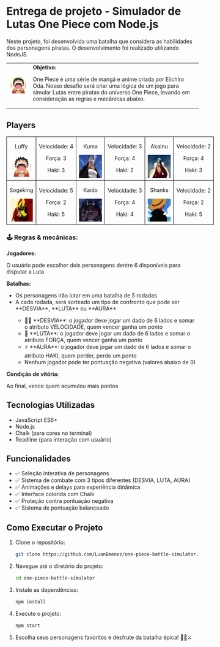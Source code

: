 # Entrega de projeto - Simulador de Lutas One Piece com Node.js

Neste projeto, foi desenvolvida uma batalha que considera as habilidades dos personagens piratas. O desenvolvimento foi realizado utilizando NodeJS.

<table>
        <tr>
            <td>
                <img src="./docs/Header.gif" alt="One Piece Battle" width="200">
            </td>
            <td>
                <b>Objetivo:</b>
                <p>One Piece é uma série de mangá e anime criada por Eiichiro Oda. Nosso desafio será criar uma lógica de um jogo para simular Lutas entre piratas do universo One Piece, levando em consideração as regras e mecânicas abaixo.</p>
            </td>
        </tr>
    </table>

<h2>Players</h2>
      <table style="border-collapse: collapse; width: 800px; margin: 0 auto;">
        <tr>
            <td style="border: 1px solid black; text-align: center;">
                <p>Luffy</p>
                <img src="./docs/Luffy.gif" alt="One Piece" width="60" height="60">
            </td>
            <td style="border: 1px solid black; text-align: center;">
                <p>Velocidade: 4</p>
                <p>Força: 3</p>
                <p>Haki: 3</p>
            </td>
             <td style="border: 1px solid black; text-align: center;">
                <p>Kuma</p>
                <img src="./docs/Kuma.gif" alt="One Piece" width="60" height="60">
            </td>
            <td style="border: 1px solid black; text-align: center;">
                <p>Velocidade: 3</p>
                <p>Força: 4</p>
                <p>Haki: 2</p>
            </td>
              <td style="border: 1px solid black; text-align: center;">
                <p>Akainu</p>
                <img src="./docs/Akainu.gif" alt="One Piece" width="60" height="60">
            </td>
            <td style="border: 1px solid black; text-align: center;">
                <p>Velocidade: 2</p>
                <p>Força: 4</p>
                <p>Haki: 3</p>
            </td>
        </tr>
        <tr>
            <td style="border: 1px solid black; text-align: center;">
                <p>Sogeking</p>
                <img src="./docs/Sogeking.gif" alt="One Piece" width="60" height="60">
            </td>
            <td style="border: 1px solid black; text-align: center;">
                <p>Velocidade: 5</p>
                <p>Força: 2</p>
                <p>Haki: 5</p>
            </td>
            <td style="border: 1px solid black; text-align: center;">
                <p>Kaido</p>
                <img src="./docs/Kaido.gif" alt="One Piece" width="60" height="60">
            </td>
            <td style="border: 1px solid black; text-align: center;">
                <p>Velocidade: 3</p>
                <p>Força: 4</p>
                <p>Haki: 4</p>
            </td>
            <td style="border: 1px solid black; text-align: center;">
                <p>Shanks</p>
                <img src="./docs/shanks.gif" alt="One Piece" width="60" height="60">
            </td>
            <td style="border: 1px solid black; text-align: center;">
                <p>Velocidade: 2</p>
                <p>Força: 2</p>
                <p>Haki: 5</p>
            </td>
        </tr>
    </table>

<p></p>

<h3>🕹️ Regras & mecânicas:</h3>

<b>Jogadores:</b>

<label for="jogadores-item">O usuário pode escolher dois personagens dentre 6 disponíveis para disputar a Luta</label>

<b>Batalhas:</b>

<ul>
  <li> <label for="pistas-1-item">Os personagens irão lutar em uma batalha de 5 rodadas</label></li>
  <li> <label for="pistas-2-item">A cada rodada, será sorteado um tipo de confronto que pode ser **DESVIA**, **LUTA** ou **AURA**</label></li>
    <ul>
      <li><label for="pistas-2-1-item">🏃‍♂️ **DESVIA**: o jogador deve jogar um dado de 6 lados e somar o atributo VELOCIDADE, quem vencer ganha um ponto</label></li>
      <li><label for="pistas-2-2-item">👊 **LUTA**: o jogador deve jogar um dado de 6 lados e somar o atributo FORÇA, quem vencer ganha um ponto</label></li>
      <li><label for="pistas-2-3-item">⚡ **AURA**: o jogador deve jogar um dado de 6 lados e somar o atributo HAKI, quem perder, perde um ponto</label></li>
      <li><label for="pistas-2-3-item">Nenhum jogador pode ter pontuação negativa (valores abaixo de 0)</label></li>
    </ul>
  </li>
</ul>

<b>Condição de vitória:</b>

<label for="vitoria-item">Ao final, vence quem acumulou mais pontos</label>

## Tecnologias Utilizadas

- JavaScript ES6+
- Node.js
- Chalk (para cores no terminal)
- Readline (para interação com usuário)

## Funcionalidades

- ✅ Seleção interativa de personagens
- ✅ Sistema de combate com 3 tipos diferentes (DESVIA, LUTA, AURA)
- ✅ Animações e delays para experiência dinâmica
- ✅ Interface colorida com Chalk
- ✅ Proteção contra pontuação negativa
- ✅ Sistema de pontuação balanceado

## Como Executar o Projeto

1. Clone o repositório:
   ```bash
   git clone https://github.com/LuanBmenez/one-piece-battle-simulator.git
   ```

2. Navegue até o diretório do projeto:
   ```bash
   cd one-piece-battle-simulator
   ```

3. Instale as dependências:
   ```bash
   npm install
   ```

4. Execute o projeto:
   ```bash
   npm start
   ```

5. Escolha seus personagens favoritos e desfrute da batalha épica! 🏴‍☠️⚔️
